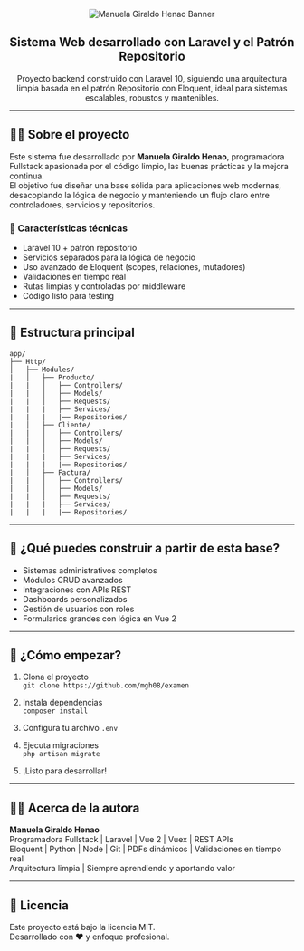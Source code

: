 
<p align="center">
  <img src="public/img/banner-manuela.png" alt="Manuela Giraldo Henao Banner">
</p>

<h2 align="center">Sistema Web desarrollado con Laravel y el Patrón Repositorio</h2>

<p align="center">
  Proyecto backend construido con Laravel 10, siguiendo una arquitectura limpia basada en el patrón Repositorio con Eloquent, ideal para sistemas escalables, robustos y mantenibles.
</p>

---

## 👩‍💻 Sobre el proyecto

Este sistema fue desarrollado por **Manuela Giraldo Henao**, programadora Fullstack apasionada por el código limpio, las buenas prácticas y la mejora continua.  
El objetivo fue diseñar una base sólida para aplicaciones web modernas, desacoplando la lógica de negocio y manteniendo un flujo claro entre controladores, servicios y repositorios.

### 🔧 Características técnicas

- Laravel 10 + patrón repositorio
- Servicios separados para la lógica de negocio
- Uso avanzado de Eloquent (scopes, relaciones, mutadores)
- Validaciones en tiempo real
- Rutas limpias y controladas por middleware
- Código listo para testing

---

## 📁 Estructura principal

```
app/
├── Http/
│   ├── Modules/
|   │   ├── Producto/
|   |   │   ├── Controllers/
|   |   │   ├── Models/
|   |   │   ├── Requests/
|   |   |   ├── Services/
|   |   |   |── Repositories/
|   │   ├── Cliente/
|   |   │   ├── Controllers/
|   |   │   ├── Models/
|   |   │   ├── Requests/
|   |   |   ├── Services/
|   |   |   |── Repositories/
|   │   ├── Factura/
|   |   │   ├── Controllers/
|   |   │   ├── Models/
|   |   │   ├── Requests/
|   |   |   ├── Services/
|   |   |   |── Repositories/
```

---

## 🔌 ¿Qué puedes construir a partir de esta base?

- Sistemas administrativos completos
- Módulos CRUD avanzados
- Integraciones con APIs REST  
- Dashboards personalizados
- Gestión de usuarios con roles
- Formularios grandes con lógica en Vue 2

---

## 🚀 ¿Cómo empezar?

1. Clona el proyecto  
   `git clone https://github.com/mgh08/examen`

2. Instala dependencias  
   `composer install`

3. Configura tu archivo `.env`

4. Ejecuta migraciones  
   `php artisan migrate`

5. ¡Listo para desarrollar!

---

## 👩‍💻 Acerca de la autora

**Manuela Giraldo Henao**  
Programadora Fullstack | Laravel | Vue 2 | Vuex | REST APIs  
Eloquent | Python | Node | Git | PDFs dinámicos | Validaciones en tiempo real  
Arquitectura limpia | Siempre aprendiendo y aportando valor  

---

## 📜 Licencia

Este proyecto está bajo la licencia MIT.  
Desarrollado con ❤️ y enfoque profesional.
